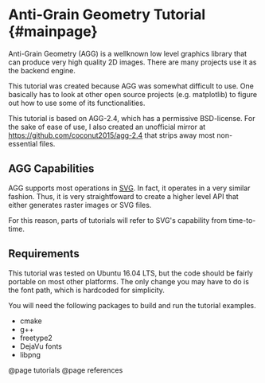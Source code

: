 Anti-Grain Geometry Tutorial {#mainpage}
========================================

Anti-Grain Geometry (AGG) is a wellknown low level graphics library that can
produce very high quality 2D images.  There are many projects use it as
the backend engine.

This tutorial was created because AGG was somewhat difficult to use.  One
basically has to look at other open source projects (e.g. matplotlib)
to figure out how to use some of its functionalities.

This tutorial is based on AGG-2.4, which has a permissive BSD-license.
For the sake of ease of use, I also created an unofficial mirror at
https://github.com/coconut2015/agg-2.4 that strips away most non-essential
files.

AGG Capabilities
----------------

AGG supports most operations in [SVG](https://www.w3.org/Graphics/SVG/).
In fact, it operates in a very similar fashion.  Thus, it is very
straightfoward to create a higher level API that either generates
raster images or SVG files.

For this reason, parts of tutorials will refer to SVG's capability
from time-to-time.

Requirements
------------

This tutorial was tested on Ubuntu 16.04 LTS, but the code should be
fairly portable on most other platforms.  The only change you may have to
do is the font path, which is hardcoded for simplicity.

You will need the following packages to build and run the tutorial examples.

* cmake
* g++
* freetype2
* DejaVu fonts
* libpng

@page tutorials
@page references
